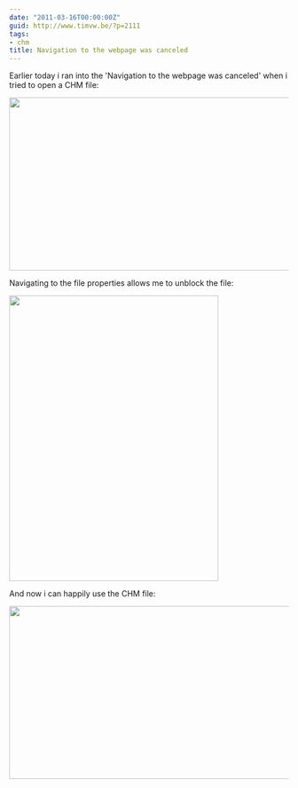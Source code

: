 ```yaml
---
date: "2011-03-16T00:00:00Z"
guid: http://www.timvw.be/?p=2111
tags:
- chm
title: Navigation to the webpage was canceled
---
```

Earlier today i ran into the 'Navigation to the webpage was canceled' when i tried to open a CHM file:

[<img src="http://www.timvw.be/wp-content/uploads/2011/03/chm_navigation_to_page_was_canceled.png" alt="" title="chm_navigation_to_page_was_canceled" width="698" height="312" class="alignnone size-full wp-image-2112" srcset="http://www.timvw.be/wp-content/uploads/2011/03/chm_navigation_to_page_was_canceled.png 698w, http://www.timvw.be/wp-content/uploads/2011/03/chm_navigation_to_page_was_canceled-300x134.png 300w" sizes="(max-width: 698px) 100vw, 698px" />](http://www.timvw.be/wp-content/uploads/2011/03/chm_navigation_to_page_was_canceled.png)

Navigating to the file properties allows me to unblock the file:

[<img src="http://www.timvw.be/wp-content/uploads/2011/03/chm_unblock.png" alt="" title="chm_unblock" width="377" height="515" class="alignnone size-full wp-image-2113" srcset="http://www.timvw.be/wp-content/uploads/2011/03/chm_unblock.png 377w, http://www.timvw.be/wp-content/uploads/2011/03/chm_unblock-219x300.png 219w" sizes="(max-width: 377px) 100vw, 377px" />](http://www.timvw.be/wp-content/uploads/2011/03/chm_unblock.png)

And now i can happily use the CHM file:

[<img src="http://www.timvw.be/wp-content/uploads/2011/03/chm_working.png" alt="" title="chm_working" width="698" height="312" class="alignnone size-full wp-image-2114" srcset="http://www.timvw.be/wp-content/uploads/2011/03/chm_working.png 698w, http://www.timvw.be/wp-content/uploads/2011/03/chm_working-300x134.png 300w" sizes="(max-width: 698px) 100vw, 698px" />](http://www.timvw.be/wp-content/uploads/2011/03/chm_working.png)